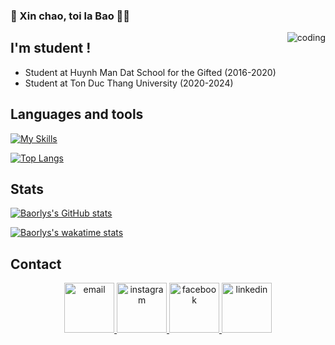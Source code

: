 ### :wave: Xin chao, toi la Bao :raising_hand_man:

<img align="right" alt="coding" src="https://cdn.dribbble.com/users/720825/screenshots/3253310/slim-jim-_dribbble_-_800x600_.gif">

## I'm student !
- Student at Huynh Man Dat School for the Gifted (2016-2020)
- Student at Ton Duc Thang University (2020-2024)

## Languages and tools
[![My Skills](https://skillicons.dev/icons?i=js,html,css,java,g,spring,idea,vscode,visualstudio)](https://skillicons.dev)

[![Top Langs](https://github-readme-stats.vercel.app/api/top-langs/?username=baorlys&layout=compact)](https://github.com/anuraghazra/github-readme-stats)



## Stats
[![Baorlys's GitHub stats](https://github-readme-stats.vercel.app/api?username=baorlys&count_private=true&show_icons=true&theme=dracula)](https://github.com/anuraghazra/github-readme-stats)

[![Baorlys's wakatime stats](https://github-readme-stats.vercel.app/api/wakatime?username=baorlys)](https://github.com/anuraghazra/github-readme-stats)

## Contact
<!-- https://icons8.com -->
<div align="center">
<a href="mailto:lygiabaokg2002@gmail.com" target="top">
    <img width="80px" src="https://img.icons8.com/clouds/100/null/gmail.png" alt="email">
</a>

<a href="https://www.instagram.com/yloab_" target="_blank">
    <img width="80px" src="https://img.icons8.com/clouds/100/null/instagram-new--v3.png" alt="instagram">
</a>

<a href="https://www.facebook.com/giabao.ly.5015" target="_blank">
    <img width="80px" src="https://img.icons8.com/clouds/100/null/facebook-new.png" alt="facebook">
</a>

<a href="https://www.linkedin.com/in/l%C3%BD-gia-b%E1%BA%A3o-636392235" target="_blank">
    <img width="80px" src="https://img.icons8.com/clouds/100/null/linkedin.png" alt="linkedin">
</a>

</div>
